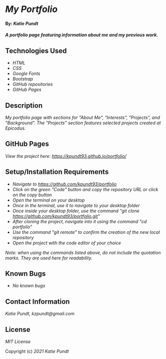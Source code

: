 # _My Portfolio_

#### By: _**Katie Pundt**_

#### _A portfolio page featuring information about me and my previous work._

## Technologies Used

* _HTML_
* _CSS_
* _Google Fonts_
* _Bootstrap_
* _GitHub repositories_
* _GitHub Pages_

## Description

_My portfolio page with sections for "About Me", "Interests", "Projects", and "Background". The "Projects" section features selected projects created at Epicodus._

## GitHub Pages
_View the project here: https://kpundt93.github.io/portfolio/_

## Setup/Installation Requirements

* _Navigate to https://github.com/kpundt93/portfolio_
* _Click on the green "Code" button and copy the repository URL or click on the copy button_
* _Open the terminal on your desktop_
* _Once in the terminal, use it to navigate to your desktop folder_
* _Once inside your desktop folder, use the command "git clone https://github.com/kpundt93/portfolio.git"_
* _After cloning the project, navigate into it using the command "cd portfolio"_
* _Use the command "git remote" to confirm the creation of the new local repository_
* _Open the project with the code editor of your choice_

_Note: when using the commands listed above, do not include the quotation marks. They are used here for readability._

## Known Bugs

* _No known bugs_

## Contact Information
_Katie Pundt, kzpundt@gmail.com_

## License

_MIT License_

Copyright (c) _2021_ _Katie Pundt_